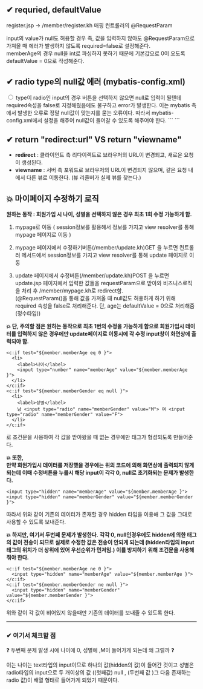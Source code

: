 ## ✔ requried, defaultValue
register.jsp -> /member/register.kh 매핑 컨트롤러의 @RequestParam

input의 value가 null도 허용할 경우 즉, 값을 입력하지 않아도 @RequestParam으로 가져올 때 에러가 발생하지 않도록 required=false로 설정해준다.   
memberAge의 경우 null을 int로 파싱하지 못하기 때문에 기본값으로 0이 오도록 defaultValue = 0으로 작성해준다.   

## ✔ radio type의 null값 에러 (mybatis-config.xml)
<input type="radio">
type이 radio인 input의 경우 버튼을 선택하지 않으면 null로 입력이 될텐데 required속성을 false로 지정해줬음에도 불구하고 error가 발생한다. 
이는 mybatis 측에서 발생한 오류로 정말 null값이 맞는지를 묻는 오류이다. 따라서 mybatis-config.xml에서 설정을 해주어 null값이 들어갈 수 있도록 해주어야 한다.
```
<settings>
		<setting name="jdbcTypeForNull" value="NULL"/> 
</settings>
```

## ✔ return "redirect:url" VS return "viewname"
  - **redirect** : 클라이언트 측 리다이렉트로 브라우저의  URL이 변경되고, 새로운 요청이 생성된다.   
  - **viewname** : 서버 측 포워드로 브라우저의 URL이 변경되지 않으며, 같은 요청 내에서 다른 뷰로 이동한다. (뷰 리졸버가 실제 뷰를 찾는다.)


## 💥 마이페이지 수정하기 로직

**원하는 동작 : 회원가입 시 나이, 성별을 선택하지 않은 경우 최초 1회 수정 가능하게 함.**



1. mypage로 이동 ( session정보를 활용해서 정보를 가지고 view resolver를 통해 mypage 페이지로 이동 )   
   
2. mypage 페이지에서 수정하기버튼(/member/update.kh)GET 을 누르면 컨트롤러 메서드에서 session정보를 가지고 view resolver를 통해 update 페이지로 이동   
   
3. update 페이지에서 수정버튼(/member/update.kh)POST 을 누르면 update.jsp 페이지에서 입력한 값들을 requestParam으로 받아와 비즈니스로직을 처리 후 /member/mypage.kh로 redirect함.   
   (@RequestParam()을 통해 값을 가져올 때 null값도 허용하게 하기 위해 required 속성을 false로 처리해준다. 단, age는 defaultValue = 0으로 처리해줌(정수타입))   
   
**💥 단, 주의할 점은 원하는 동작으로 최초 1번의 수정을 가능하게 함으로 회원가입시 데이터를 입력하지 않은 경우에만 update페이지로 이동시에 각 수정 input창이 화면상에 출력되야 함.**
```
<c:if test="${member.memberAge eq 0 }">
  <li>
    <label>나이</label>
    <input type="number" name="memberAge" value="${member.memberAge }">
  </li>
</c:if>
<c:if test="${member.memberGender eq null }">
  <li>
    <label>성별</label>
    남 <input type="radio" name="memberGender" value="M"> 여 <input type="radio" name="memberGender" value="F">
  </li>
</c:if>
```
로 조건문을 사용하여 각 값을 받아왔을 때 없는 경우에만 태그가 형성되도록 만들어준다.   

**💥 또한,    
만약 회원가입시 데이터를 저장했을 경우에는 위의 코드에 의해 화면상에 출력되지 않게 되는데 이때 수정버튼을 누를시 해당 input이 각각 0, null로 초기화되는 문제가 발생한다.**    
```
<input type="hidden" name="memberAge" value="${member.memberAge }">
<input type="hidden" name="memberGender" value="${member.memberGender }">
```
따라서 위와 같이 기존의 데이터가 존재할 경우 hidden 타입을 이용해 그 값을 그대로 사용할 수 있도록 보내준다.

**💥 하지만, 여기서 두번째 문제가 발생한다.**
**각각 0, null인경우에도 hidden에 의한 태그의 값이 전송이 되므로 실제로 수정한 값은 전송이 안되게 되는데 (hidden타입의 input태그의 위치가 더 상위에 있어 우선순위가 먼저임.)
이를 방지하기 위해 조건문을 사용해줘야 한다.**
```
<c:if test="${member.memberAge ne 0 }">
  <input type="hidden" name="memberAge" value="${member.memberAge }">
</c:if>
<c:if test="${member.memberGender ne null }">
  <input type="hidden" name="memberGender" value="${member.memberGender }">
</c:if>
```
위와 같이 각 값이 비어있지 않을때만 기존의 데이터를 보내줄 수 있도록 한다.

-------------------

### ✔ 여기서 체크할 점   
❓ 두번째 문제 발생 시에 나이에 0, 성별에 ,M이 들어가게 되는데 왜 그럴까 ❓     

이는 나이는 text타입의 input이므로 하나의 값(hidden의 값)이 들어간 것이고 성별은 radio타입의 input으로 두 개이상의 값 ((첫째값) null , (두번째 값 )그 다음 존재하는 radio 값)이
배열 형태로 들어가게 되었기 때문이다.   


